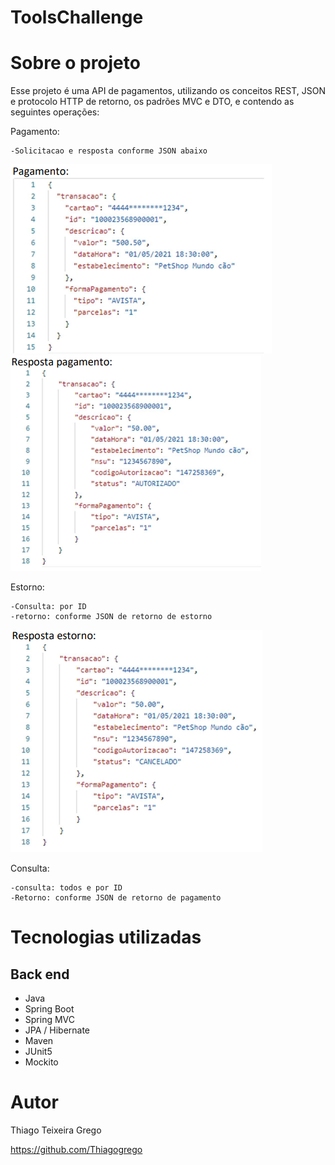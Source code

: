 # ToolsChallenge

# Sobre o projeto

Esse projeto é uma API de pagamentos, utilizando os conceitos REST, JSON e protocolo HTTP de retorno, os padrões MVC e DTO, e contendo as seguintes operações:

Pagamento:

    -Solicitacao e resposta conforme JSON abaixo
    
![Imagem 1](https://github.com/Thiagogrego/images/blob/master/pagamento.png) ![Imagem 2](https://github.com/Thiagogrego/images/blob/master/retorno_pagamento.png)

Estorno:

    -Consulta: por ID
    -retorno: conforme JSON de retorno de estorno
    
![Imagem 3](https://github.com/Thiagogrego/images/blob/master/resposta_estorno.png)
    
Consulta:

    -consulta: todos e por ID
    -Retorno: conforme JSON de retorno de pagamento


# Tecnologias utilizadas
## Back end
- Java
- Spring Boot
- Spring MVC
- JPA / Hibernate
- Maven
- JUnit5
- Mockito

# Autor

Thiago Teixeira Grego

https://github.com/Thiagogrego
